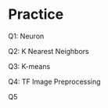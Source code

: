 # Practice  
Q1: Neuron                                          
               
Q2: K Nearest Neighbors        
               
Q3: K-means                       
       
Q4: TF Image Preprocessing                       
        
Q5       

